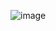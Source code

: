 ![image](https://github.com/anupamthackar/QR-code-component/assets/70510089/01588654-a216-4893-ba21-7b5ceb9b0d78)
